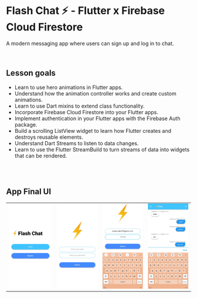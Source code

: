 # Flash Chat ⚡️ - Flutter x Firebase Cloud Firestore

A modern messaging app where users can sign up and log in to chat.

<br/>

## Lesson goals

- Learn to use hero animations in Flutter apps.
- Understand how the animation controller works and create custom animations.
- Learn to use Dart mixins to extend class functionality.
- Incorporate Firebase Cloud Firestore into your Flutter apps.
- Implement authentication in your Flutter apps with the Firebase Auth package.
- Build a scrolling ListView widget to learn how Flutter creates and destroys reusable elements.
- Understand Dart Streams to listen to data changes.
- Learn to use the Flutter StreamBuild to turn streams of data into widgets that can be rendered.

<br/><br/>

## App Final UI

| | | | |
| --- | --- | --- | --- |
| ![](./attachments/s1.jpg) | ![](./attachments/s2.jpg) | ![](./attachments/s3.jpg) | ![](./attachments/s4.jpg) |
